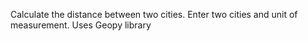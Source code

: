 Calculate the distance between two cities. Enter two cities and unit of measurement.
Uses Geopy library
